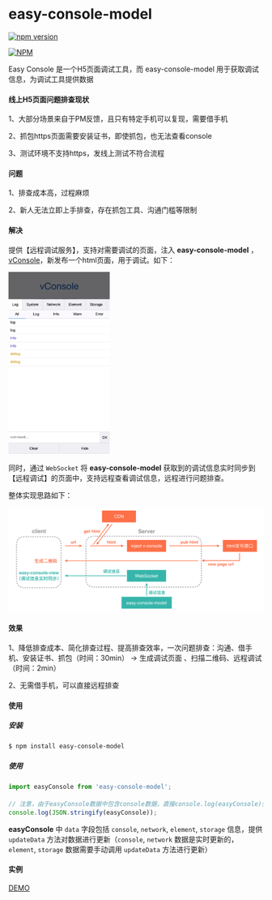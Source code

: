 # easy-console-model

[![npm version](https://badge.fury.io/js/easy-console-model.svg)](https://badge.fury.io/js/easy-console-model)

[![NPM](https://nodei.co/npm/easy-console-model.png?downloads=true&downloadRank=true&stars=true)](https://nodei.co/npm/easy-console-model/)

Easy Console 是一个H5页面调试工具，而 easy-console-model 用于获取调试信息，为调试工具提供数据

#### 线上H5页面问题排查现状

1、大部分场景来自于PM反馈，且只有特定手机可以复现，需要借手机

2、抓包https页面需要安装证书，即使抓包，也无法查看console

3、测试环境不支持https，发线上测试不符合流程

#### 问题

1、排查成本高，过程麻烦

2、新人无法立即上手排查，存在抓包工具、沟通门槛等限制

#### 解决

提供【远程调试服务】，支持对需要调试的页面，注入 **easy-console-model** ，[vConsole](https://github.com/Tencent/vConsole)，新发布一个html页面，用于调试。如下：

<p align="left">
    <img width="200px" src="./screenshot/vConsole.png">
</p>

同时，通过 `WebSocket` 将 **easy-console-model** 获取到的调试信息实时同步到【远程调试】的页面中，支持远程查看调试信息，远程进行问题排查。

整体实现思路如下：

<p align="left">
    <img width="800px" src="./screenshot/easy-console.png">
</p>

#### 效果

1、降低排查成本、简化排查过程、提高排查效率，一次问题排查：沟通、借手机、安装证书、抓包（时间：30min） → 生成调试页面 、扫描二维码、远程调试（时间：2min）

2、无需借手机，可以直接远程排查

#### 使用

##### 安装

``` bash
$ npm install easy-console-model
```

##### 使用

``` js
import easyConsole from 'easy-console-model';

// 注意，由于easyConsole数据中包含console数据，直接console.log(easyConsole)会形成死循环，可以通过JSON.stringify处理一下再打印出来
console.log(JSON.stringify(easyConsole)); 
```

**easyConsole** 中 `data` 字段包括 `console`, `network`, `element`, `storage` 信息，提供 `updateData` 方法对数据进行更新（`console`, `network` 数据是实时更新的，`element`, `storage` 数据需要手动调用 `updateData` 方法进行更新）

#### 实例

[DEMO](https://hujiaohj.github.io/easy-console-model/demo/dist/index.html)
